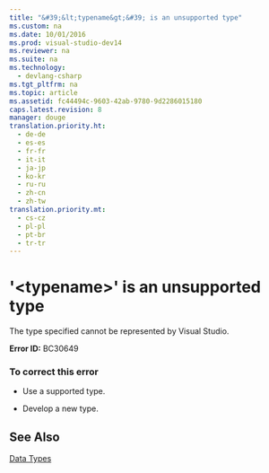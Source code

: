 ```yaml
---
title: "&#39;&lt;typename&gt;&#39; is an unsupported type"
ms.custom: na
ms.date: 10/01/2016
ms.prod: visual-studio-dev14
ms.reviewer: na
ms.suite: na
ms.technology: 
  - devlang-csharp
ms.tgt_pltfrm: na
ms.topic: article
ms.assetid: fc44494c-9603-42ab-9780-9d2286015180
caps.latest.revision: 8
manager: douge
translation.priority.ht: 
  - de-de
  - es-es
  - fr-fr
  - it-it
  - ja-jp
  - ko-kr
  - ru-ru
  - zh-cn
  - zh-tw
translation.priority.mt: 
  - cs-cz
  - pl-pl
  - pt-br
  - tr-tr
---
```

# &#39;&lt;typename&gt;&#39; is an unsupported type
The type specified cannot be represented by Visual Studio.  
  
 **Error ID:** BC30649  
  
### To correct this error  
  
-   Use a supported type.  
  
-   Develop a new type.  
  
## See Also  
 [Data Types](../Topic/Data%20Type%20Summary%20\(Visual%20Basic\).md)